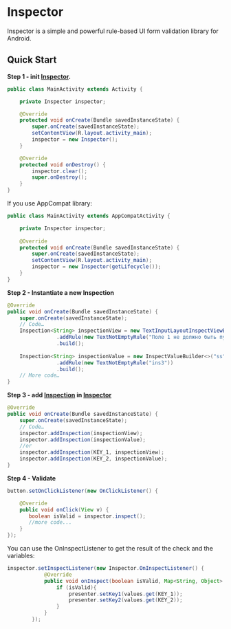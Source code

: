 # Inspector

Inspector is a simple and powerful rule-based UI form validation library for Android.

Quick Start
-----------
**Step 1 - init [Inspector].**
```java
public class MainActivity extends Activity {

    private Inspector inspector;

    @Override
    protected void onCreate(Bundle savedInstanceState) {
        super.onCreate(savedInstanceState);
        setContentView(R.layout.activity_main);
        inspector = new Inspector();
    }

    @Override
    protected void onDestroy() {
        inspector.clear();
        super.onDestroy();
    }
}
```
If you use AppCompat library:
```java
public class MainActivity extends AppCompatActivity {

    private Inspector inspector;
    
    @Override
    protected void onCreate(Bundle savedInstanceState) {
        super.onCreate(savedInstanceState);
        setContentView(R.layout.activity_main);
        inspector = new Inspector(getLifecycle());
    }
}
```

**Step 2 - Instantiate a new Inspection**
```java
@Override
public void onCreate(Bundle savedInstanceState) {
    super.onCreate(savedInstanceState);
    // Code…
    Inspection<String> inspectionView = new TextInputLayoutInspectViewBuilder(til1)
                .addRule(new TextNotEmptyRule("Поле 1 не должно быть пустым"))
                .build();
                
    Inspection<String> inspectionValue = new InspectValueBuilder<>("ss")
                .addRule(new TextNotEmptyRule("ins3"))
                .build();
    // More code…
}
```

**Step 3 - add [Inspection] in [Inspector]**
```java
@Override
public void onCreate(Bundle savedInstanceState) {
    super.onCreate(savedInstanceState);
    // Code…
    inspector.addInspection(inspectionView);
    inspector.addInspection(inspectionValue);
    //or
    inspector.addInspection(KEY_1, inspectionView);
    inspector.addInspection(KEY_2, inspectionValue);
}
```

**Step 4 - Validate**
```java
button.setOnClickListener(new OnClickListener() {

    @Override
    public void onClick(View v) {
       boolean isValid = inspector.inspect();
       //more code...
    }
});
```
You can use the OnInspectListener to get the result of the check and the variables:
```java
inspector.setInspectListener(new Inspector.OnInspectListener() {
            @Override
            public void onInspect(boolean isValid, Map<String, Object> values) {
                if (isValid){
                    presenter.setKey1(values.get(KEY_1));
                    presenter.setKey2(values.get(KEY_2));
                }
            }
        });
```

[Inspector]: https://github.com/pavel163/Inspector/blob/master/library/src/main/java/com/ebr163/inspector/Inspector.java
[OnInspectListener]: https://github.com/pavel163/Inspector/blob/master/library/src/main/java/com/ebr163/inspector/Inspector.java
[Inspection]: https://github.com/pavel163/Inspector/blob/master/library/src/main/java/com/ebr163/inspector/Inspection.java
